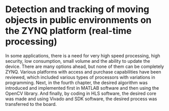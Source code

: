 # Detection and tracking of moving objects in public environments on the ZYNQ platform (real-time processing)
In some applications, there is a need for very high speed processing, high security, low consumption, small volume and the ability to update the device. There are many options ahead, but none of them can be completely ZYNQ.
Various platforms with access and purchase capabilities have been reviewed, which included various types of processors with variations in programming. Next, in the fourth chapter, the desired algorithm was introduced and implemented first in MATLAB software and then using the OpenCV library. And finally, by coding in HLS software, the desired core was made and using Vivado and SDK software, the desired process was transferred to the board.
